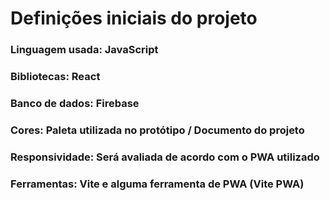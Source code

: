 # Definições iniciais do projeto
### Linguagem usada: JavaScript
### Bibliotecas: React
### Banco de dados: Firebase
### Cores: Paleta utilizada no protótipo / Documento do projeto
### Responsividade: Será avaliada de acordo com o PWA utilizado
### Ferramentas: Vite e alguma ferramenta de PWA (Vite PWA)
